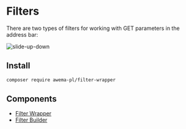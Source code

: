 # Filters

There are two types of filters for working with GET parameters in the address bar:

![slide-up-down](https://static.awema.pl/docs/filter.png)

## Install

```bash
composer require awema-pl/filter-wrapper
```

## Components
* [Filter Wrapper](./filter-wrapper.md)
* [Filter Builder](./filter-builder.md)
